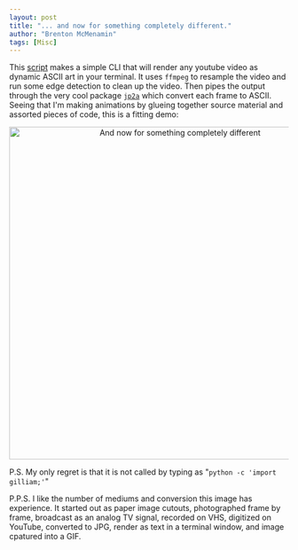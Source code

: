 ```yaml
---
layout: post
title: "... and now for something completely different."
author: "Brenton McMenamin"
tags: [Misc]
---
```


This [script](https://github.com/bmcmenamin/sundries/blob/master/gilliam/youtube_in_terminal.sh) makes a simple CLI that will render any youtube video as dynamic ASCII art in your terminal. It uses `ffmpeg` to resample the video and run some edge detection to clean up the video. Then pipes the output through the very cool package [`jp2a`](https://csl.name/jp2a/) which convert each frame to ASCII. Seeing that I'm making animations by glueing together source material and assorted pieces of code, this is a fitting demo:

<div align="center">
    <img alt="And now for something completely different" src="/figs/something_different/mp_intro.gif" width="600px">
</div>

P.S. My only regret is that it is not called by typing as "`python -c 'import gilliam;'`"

P.P.S. I like the number of mediums and conversion this image has experience. It started out as paper image cutouts, photographed frame by frame, broadcast as an analog TV signal, recorded on VHS, digitized on YouTube, converted to JPG, render as text in a terminal window, and image cpatured into a GIF.